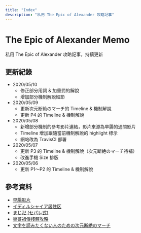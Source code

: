 ```yaml
---
title: "Index"
description: "私用 The Epic of Alexander 攻略記事"
---
```


# The Epic of Alexander Memo

私用 The Epic of Alexander 攻略記事，持續更新

## 更新紀錄
- 2020/05/10
  - 修正部分用詞 & 加重罰的解說
  - 增加部分機制解說細節
- 2020/05/09
  - 更新次元断絶のマーチ的 Timeline & 機制解說
  - 更新 P4 的 Timeline & 機制解說
- 2020/05/08
  - 新增部分機制的參考影片連結，影片來源為早腸的通關影片
  - Timeline 增加跟隨當前機制解說的 highlight 標示
  - 網站改為 TravisCI 部署
- 2020/05/07
  - 更新 P3 的 Timeline & 機制解說（次元断絶のマーチ待補）
  - 改進手機 Size 排版
- 2020/05/06
  - 更新 P1～P2 的 Timeline & 機制解說

## 參考資料
- [早腸影片](https://www.twitch.tv/videos/522822933)
- [イディルシャイア居住区](http://kanatan.info/archives/380650.html)
- [まじ卍 (セパレ式)](http://lenafily0402.livedoor.blog/archives/cat_378358.html)
- [樂哥祖傳殘體攻略](http://ngabbs.com/read.php?tid=19394167&rand=857)
- [文字を読みたくない人のための次元断絶のマーチ](https://www.youtube.com/watch?v=utfUGDM1Y9w)
